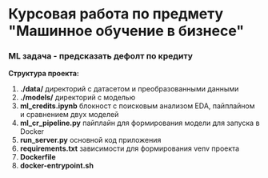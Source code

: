 # Курсовая работа по предмету "Машинное обучение в бизнесе"

### ML задача - предсказать дефолт по кредиту

__Структура проекта:__
1. __./data/__ директорий с датасетом и преобразованными данными
2. __./models/__ директорий с моделью
3. __ml_credits.ipynb__ блокност с поисковым анализом EDA, пайплайном и сравнением двух моделей
4. __ml_cr_pipeline.py__ пайплайн для формирования модели для запуска в Docker
5. __run_server.py__ основной код приложения
6. __requirements.txt__ зависимости для формирования venv проекта
7. __Dockerfile__ 
8. __docker-entrypoint.sh__
